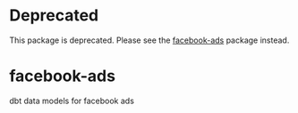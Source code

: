 # Deprecated

This package is deprecated. Please see the [facebook-ads](https://github.com/fishtown-analytics/facebook-ads) package instead.

# facebook-ads
dbt data models for facebook ads
